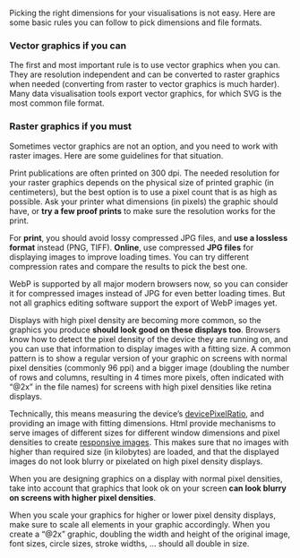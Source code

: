 Picking the right dimensions for your visualisations is not easy. Here are some basic rules you can follow to pick dimensions and file formats.

### Vector graphics if you can

The first and most important rule is to use vector graphics when you can. They are resolution independent and can be converted to raster graphics when needed (converting from raster to vector graphics is much harder). Many data visualisation tools export vector graphics, for which SVG is the most common file format.

### Raster graphics if you must

Sometimes vector graphics are not an option, and you need to work with raster images. Here are some guidelines for that situation.

Print publications are often printed on 300 dpi. The needed resolution for your raster graphics depends on the physical size of printed graphic (in centimeters), but the best option is to use a pixel count that is as high as possible. Ask your printer what dimensions (in pixels) the graphic should have, or **try a few proof prints** to make sure the resolution works for the print.

For **print**, you should avoid lossy compressed JPG files, and **use a lossless format** instead (PNG, TIFF). **Online**, use compressed **JPG files** for displaying images to improve loading times. You can try different compression rates and compare the results to pick the best one.

WebP is supported by all major modern browsers now, so you can consider it for compressed images instead of JPG for even better loading times. But not all graphics editing software support the export of WebP images yet.

Displays with high pixel density are becoming more common, so the graphics you produce **should look good on these displays too**. Browsers know how to detect the pixel density of the device they are running on, and you can use that information to display images with a fitting size. A common pattern is to show a regular version of your graphic on screens with normal pixel densities (commonly 96 ppi) and a bigger image (doubling the number of rows and columns, resulting in 4 times more pixels, often indicated with “@2x” in the file names) for screens with high pixel densities like retina displays. 

Technically, this means measuring the device’s [devicePixelRatio](https://developer.mozilla.org/en-US/docs/Web/API/Window/devicePixelRatio), and providing an image with fitting dimensions. Html provide mechanisms to serve images of different sizes for different window dimensions and pixel densities to create [responsive images](https://developer.mozilla.org/en-US/docs/Learn/HTML/Multimedia_and_embedding/Responsive_images). This makes sure that no images with higher than required size (in kilobytes) are loaded, and that the displayed images do not look blurry or pixelated on high pixel density displays.

When you are designing graphics on a display with normal pixel densities, take into account that graphics that look ok on your screen **can look blurry on screens with higher pixel densities**.

When you scale your graphics for higher or lower pixel density displays, make sure to scale all elements in your graphic accordingly. When you create a “@2x” graphic, doubling the width and height of the original image, font sizes, circle sizes, stroke widths, ... should all double in size.